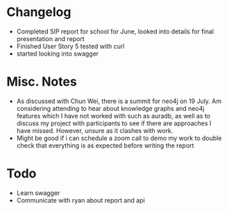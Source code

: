 # Changelog
- Completed SIP report for school for June, looked into details for final presentation and report
- Finished User Story 5 tested with curl
- started looking into swagger

# Misc. Notes
- As discussed with Chun Wei, there is a summit for neo4j on 19 July. Am considering attending to hear about knowledge graphs and neo4j features which I have not worked with such as auradb, as well as to discuss my project with participants to see if there are approaches I have missed. However, unsure as it clashes with work.
- Might be good if i can schedule a zoom call to demo my work to double check that everything is as expected before writing the report

# Todo
- Learn swagger
- Communicate with ryan about report and api